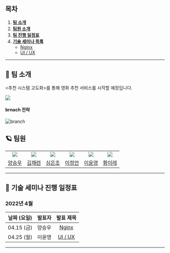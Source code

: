## 목차

1. [**팀 소개**](#1)
2. [**팀원 소개**](#2)
3. [**팀 진행 일정표**](#3)
1. [**기술 세미나 목록**](#4)
   - [Nginx](https://lab.ssafy.com/s06-final/S06P31C201/-/blob/master/TechReport/Seminar/Nginx.md)
   - [UI / UX]()


---



<div id="1"></div>

## 🚀 팀 소개



<추천 시스템 고도화>를 통해 영화 추천 서비스를 시작할 예정입니다. 



<img style="max-height:50%; max-width:80%;" src="md-images/together.png">





#### brnach 전략

![branch](md-images/branch.png)





<div id="2"></div>

## 🪐 팀원

<table>
  <tr>
    <td align="center">
      <a href="">
        <img src="md-images/monkey.jpg" />
      </a>
    </td>
    <td align="center">
      <a href="">
        <img src="md-images/dog.jpg" />
      </a>
    </td>
    <td align="center">
      <a href="">
        <img src="md-images/rabbit.jpg" />
      </a>
    </td>
    <td align="center">
      <a href="">
        <img src="md-images/cat.jpg" />
      </a>
    </td>
    <td align="center">
      <a href="">
        <img src="md-images/sheep.jpg" />
      </a>
    </td>
    <td align="center">
      <a href="">
        <img src="md-images/bear.jpg" />
      </a>
    </td>
  </tr>
  <tr>
    <td align="center">
      <a href="">
        양승우
      </a>
    </td>
    <td align="center">
      <a href="">
        김채련
      </a>
    </td>
    <td align="center">
      <a href="">
        심은조
      </a>
    </td>
    <td align="center">
      <a href="">
        이정언
      </a>
    </td>
    <td align="center">
      <a href="">
        이윤영
      </a>
    </td>
    <td align="center">
      <a href="">
        황이레
      </a>
    </td>
  </tr>
</table>




---



<div id="3"></div>

## 📅 기술 세미나 진행 일정표



### 2022년 4월

| 날짜 (요일) | 발표자 |                          발표 제목                           |
| :---------: | :----: | :----------------------------------------------------------: |
| 04.15 (금)  | 양승우 | [Nginx](https://lab.ssafy.com/s06-final/S06P31C201/-/blob/master/TechReport/Seminar/Nginx.md) |
| 04.25 (월)  | 이윤영 |                         [UI / UX]()                          |






---

